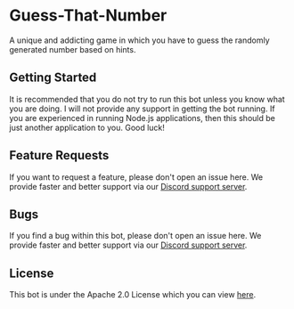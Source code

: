 # Guess-That-Number
A unique and addicting game in which you have to guess the randomly generated number based on hints.

## Getting Started
It is recommended that you do not try to run this bot unless you know what you are doing. I will not provide any support in getting the bot running. If you are experienced in running Node.js applications, then this should be just another application to you. Good luck!

## Feature Requests
If you want to request a feature, please don't open an issue here. We provide faster and better support via our [Discord support server](https://discord.gg/3hqURjk).

## Bugs
If you find a bug within this bot, please don't open an issue here. We provide faster and better support via our [Discord support server](https://discord.gg/3hqURjk).

## License
This bot is under the Apache 2.0 License which you can view [here](https://github.com/PassTheMayo/Guess-That-Number/blob/master/LICENSE).